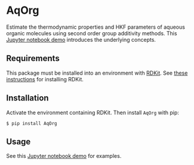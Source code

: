# AqOrg

Estimate the thermodynamic properties and HKF parameters of aqueous organic molecules using second order group additivity methods.
This [Jupyter notebook demo](https://gitlab.com/worm1/worm-library/-/blob/master/4-Thermodynamic-Property-Estimation/Introduction-Aq-Organic-Estimator.ipynb) introduces the underlying concepts.

## Requirements

This package must be installed into an environment with [RDKit](https://www.rdkit.org/). See [these instructions](https://github.com/rdkit/rdkit/blob/master/Docs/Book/Install.md) for installing RDKit.

## Installation

Activate the environment containing RDKit. Then install `AqOrg` with pip:

```
$ pip install AqOrg
```

## Usage

See this [Jupyter notebook demo](https://gitlab.com/worm1/worm-library/-/blob/master/4-Thermodynamic-Property-Estimation/Aq-Organics-Feature-Demo/Aqueous-Organic-Molecules.ipynb) for examples.